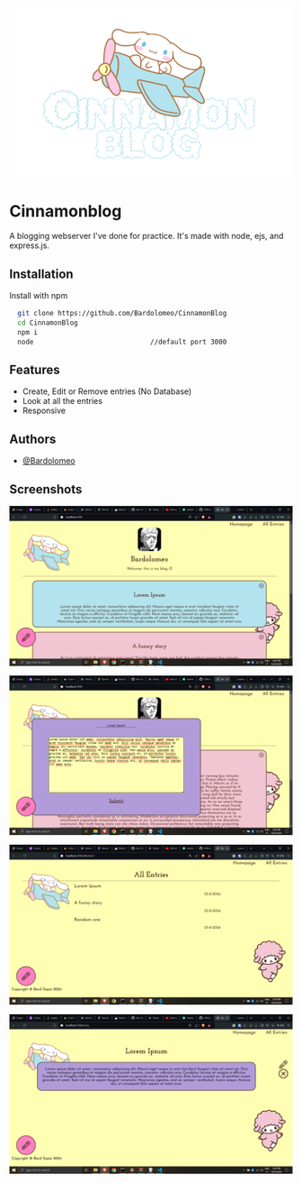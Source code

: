 
![Logo](pictures/cinnamonblog_logo.png)


# Cinnamonblog

A blogging webserver I've done for practice. It's made with node, ejs, and express.js.


## Installation

Install with npm

```bash
  git clone https://github.com/Bardolomeo/CinnamonBlog
  cd CinnamonBlog
  npm i
  node                             //default port 3000
```
    
## Features

- Create, Edit or Remove entries (No Database)
- Look at all the entries
- Responsive


## Authors

- [@Bardolomeo](https://github.com/Bardolomeo)


## Screenshots

![App Screenshot](pictures/Screenshot2.png)

![App Screenshot](pictures/Screenshot1.png)

![App Screenshot](pictures/Screenshot3.png)

![App Screenshot](pictures/Screenshot4.png)


